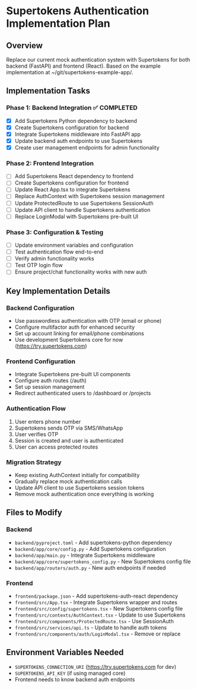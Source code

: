 # Supertokens Authentication Implementation Plan

## Overview
Replace our current mock authentication system with Supertokens for both backend (FastAPI) and frontend (React). Based on the example implementation at ~/git/supertokens-example-app/.

## Implementation Tasks

### Phase 1: Backend Integration ✅ COMPLETED
- [x] Add Supertokens Python dependency to backend
- [x] Create Supertokens configuration for backend
- [x] Integrate Supertokens middleware into FastAPI app
- [x] Update backend auth endpoints to use Supertokens
- [x] Create user management endpoints for admin functionality

### Phase 2: Frontend Integration
- [ ] Add Supertokens React dependency to frontend
- [ ] Create Supertokens configuration for frontend
- [ ] Update React App.tsx to integrate Supertokens
- [ ] Replace AuthContext with Supertokens session management
- [ ] Update ProtectedRoute to use Supertokens SessionAuth
- [ ] Update API client to handle Supertokens authentication
- [ ] Replace LoginModal with Supertokens pre-built UI

### Phase 3: Configuration & Testing
- [ ] Update environment variables and configuration
- [ ] Test authentication flow end-to-end
- [ ] Verify admin functionality works
- [ ] Test OTP login flow
- [ ] Ensure project/chat functionality works with new auth

## Key Implementation Details

### Backend Configuration
- Use passwordless authentication with OTP (email or phone)
- Configure multifactor auth for enhanced security
- Set up account linking for email/phone combinations
- Use development Supertokens core for now (https://try.supertokens.com)

### Frontend Configuration
- Integrate Supertokens pre-built UI components
- Configure auth routes (/auth)
- Set up session management
- Redirect authenticated users to /dashboard or /projects

### Authentication Flow
1. User enters phone number
2. Supertokens sends OTP via SMS/WhatsApp
3. User verifies OTP
4. Session is created and user is authenticated
5. User can access protected routes

### Migration Strategy
- Keep existing AuthContext initially for compatibility
- Gradually replace mock authentication calls
- Update API client to use Supertokens session tokens
- Remove mock authentication once everything is working

## Files to Modify

### Backend
- `backend/pyproject.toml` - Add supertokens-python dependency
- `backend/app/core/config.py` - Add Supertokens configuration
- `backend/app/main.py` - Integrate Supertokens middleware
- `backend/app/core/supertokens_config.py` - New Supertokens config file
- `backend/app/routers/auth.py` - New auth endpoints if needed

### Frontend
- `frontend/package.json` - Add supertokens-auth-react dependency
- `frontend/src/App.tsx` - Integrate Supertokens wrapper and routes
- `frontend/src/config/supertokens.tsx` - New Supertokens config file
- `frontend/src/contexts/AuthContext.tsx` - Update to use Supertokens
- `frontend/src/components/ProtectedRoute.tsx` - Use SessionAuth
- `frontend/src/services/api.ts` - Update to handle auth tokens
- `frontend/src/components/auth/LoginModal.tsx` - Remove or replace

## Environment Variables Needed
- `SUPERTOKENS_CONNECTION_URI` (https://try.supertokens.com for dev)
- `SUPERTOKENS_API_KEY` (if using managed core)
- Frontend needs to know backend auth endpoints